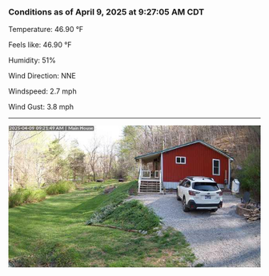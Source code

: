 ### Conditions as of April 9, 2025 at 9:27:05 AM CDT 

Temperature: 46.90 &deg;F

Feels like: 46.90 &deg;F

Humidity: 51%

Wind Direction: NNE

Windspeed: 2.7 mph

Wind Gust: 3.8 mph

---

<img src="./images/latest.jpeg"/>

